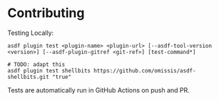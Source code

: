 # Contributing

Testing Locally:

```shell
asdf plugin test <plugin-name> <plugin-url> [--asdf-tool-version <version>] [--asdf-plugin-gitref <git-ref>] [test-command*]

# TODO: adapt this
asdf plugin test shellbits https://github.com/omissis/asdf-shellbits.git "true"
```

Tests are automatically run in GitHub Actions on push and PR.

